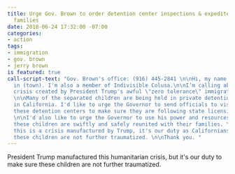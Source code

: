 ```yaml
---
title: Urge Gov. Brown to order detention center inspections & expedite reuniting
  families
date: 2018-06-24 17:32:00 -07:00
categories:
- action
tags:
- immigration
- gov. brown
- jerry brown
is featured: true
call-script-text: "Gov. Brown's office: (916) 445-2841 \n\nHi, my name is ___. I live
  in (town). I'm also a member of Indivisible Colusa.\n\nI’m calling about the humanitarian
  crisis created by President Trump's awful \"zero tolerance\" immigration policy.
  \n\nMany of the separated children are being held in private detention facilities
  in California. I'd like to urge the Governor to send officials to visit and inspect
  these detention centers to make sure they are following state licensing standards.
  \n\nI'd also like to urge the Governor to use his power and resources to make sure
  these children are swiftly and safely reunited with their families. \n\nEven though
  this is a crisis manufactured by Trump, it's our duty as Californians to make sure
  these children are not further traumatized. \n\nThank you. "
---
```


President Trump manufactured this humanitarian crisis, but it's our duty to make sure these children are not further traumatized. 